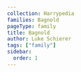 ```yaml
---
collection: Harrypedia
families: Bagnold
pageType: family
title: Bagnold
author: Luke Schierer
tags: ["family"]
sidebar:
  order: 1
---
```

